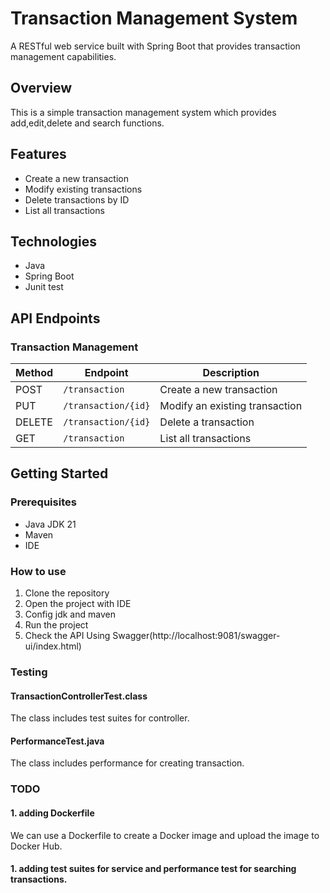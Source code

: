 # Transaction Management System

A RESTful web service built with Spring Boot that provides transaction management capabilities.

## Overview

This is a simple transaction management system which provides add,edit,delete and search functions.

## Features

- Create a new transaction
- Modify existing transactions
- Delete transactions by ID
- List all transactions

## Technologies

- Java
- Spring Boot
- Junit test

## API Endpoints

### Transaction Management

| Method | Endpoint | Description |
|--------|----------|-------------|
| POST | `/transaction` | Create a new transaction |
| PUT | `/transaction/{id}` | Modify an existing transaction |
| DELETE | `/transaction/{id}` | Delete a transaction |
| GET | `/transaction` | List all transactions |

## Getting Started

### Prerequisites

- Java JDK 21
- Maven
- IDE

### How to use

1. Clone the repository
2. Open the project with IDE
3. Config jdk and maven
4. Run the project
4. Check the API Using Swagger(http://localhost:9081/swagger-ui/index.html)

### Testing
#### TransactionControllerTest.class
The class includes test suites for controller.

#### PerformanceTest.java
The class includes performance for creating transaction.

### TODO
#### 1. adding Dockerfile
We can use a Dockerfile to create a Docker image and upload the image to Docker Hub.

#### 1. adding test suites for service and performance test for searching transactions.

